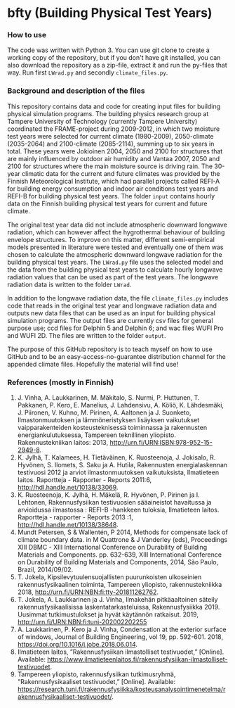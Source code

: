 # bfty (Building Physical Test Years)

### How to use
The code was written with Python 3. You can use git clone to create a working copy of the repository, but if you don't have git installed, you can also download the repository as a zip-file, extract it and run the py-files that way. Run first `LWrad.py` and secondly `climate_files.py`.

### Background and description of the files
This repository contains data and code for creating input files for building physical simulation programs. The building physics research group at Tampere University of Technology (currently Tampere University) coordinated the FRAME-project during 2009-2012, in which two moisture test years were selected for current climate (1980-2009), 2050-climate (2035-2064) and 2100-climate (2085-2114), summing up to six years in total. These years were Jokioinen 2004, 2050 and 2100 for structures that are mainly influenced by outdoor air humidity and Vantaa 2007, 2050 and 2100 for structures where the main moisture source is driving rain. The 30-year climatic data for the current and future climates was provided by the Finnish Meteorological Institute, which had parallel projects called REFI-A for building energy consumption and indoor air conditions test years and REFI-B for building physical test years. The folder `input` contains hourly data on the Finnish building physical test years for current and future climate.

The original test year data did not include atmospheric downward longwave radiation, which can however affect the hygrothermal behaviour of building envelope structures. To improve on this matter, different semi-empirical models presented in literature were tested and eventually one of them was chosen to calculate the atmospheric downward longwave radiation for the building physical test years. The `LWrad.py` file uses the selected model and the data from the building physical test years to calculate hourly longwave radiation values that can be used as part of the test years. The longwave radiation data is written to the folder `LWrad`.

In addition to the longwave radiation data, the file `climate_files.py` includes code that reads in the original test year and longwave radiation data and outputs new data files that can be used as an input for building physical simulation programs. The output files are currently csv files for general purpose use; ccd files for Delphin 5 and Delphin 6; and wac files WUFI Pro and WUFI 2D. The files are written to the folder `output`.

The purpose of this GitHub repository is to teach myself on how to use GitHub and to be an easy-access-no-guarantee distribution channel for the appended climate files. Hopefully the material will find use!

### References (mostly in Finnish)

1. J. Vinha, A. Laukkarinen, M. Mäkitalo, S. Nurmi, P. Huttunen, T. Pakkanen, P. Kero, E. Manelius, J. Lahdensivu, A. Köliö, K. Lähdesmäki, J. Piironen, V. Kuhno, M. Pirinen, A. Aaltonen ja J. Suonketo, Ilmastonmuutoksen ja lämmöneristyksen lisäyksen vaikutukset vaipparakenteiden kosteusteknisessä toiminnassa ja rakennusten energiankulutuksessa, Tampereen teknillinen yliopisto. Rakennustekniikan laitos: 2013, http://urn.fi/URN:ISBN:978-952-15-2949-8.
2. K. Jylhä, T. Kalamees, H. Tietäväinen, K. Ruosteenoja, J. Jokisalo, R. Hyvönen, S. Ilomets, S. Saku ja A. Hutila, Rakennusten energialaskennan testivuosi 2012 ja arviot ilmastonmuutoksen vaikutuksista, Ilmatieteen laitos. Raportteja - Rapporter - Reports 2011:6, http://hdl.handle.net/10138/33069.
3. K. Ruosteenoja, K. Jylhä, H. Mäkelä, R. Hyvönen, P. Pirinen ja I. Lehtonen, Rakennusfysiikan testivuosien sääaineistot havaitussa ja arvioidussa ilmastossa : REFI-B -hankkeen tuloksia, Ilmatieteen laitos. Raportteja - rapporter - Reports 2013 :1, http://hdl.handle.net/10138/38648.
4. Mundt Petersen, S & Wallentén, P 2014, Methods for compensate lack of climate boundary data. in M Quattrone & J Vanderley (eds), Proceedings XIII DBMC - XIII International Conference on Durability of Building Materials and Components. pp. 632-639, XIII International Conference on Durability of Building Materials and Components, 2014, São Paulo, Brazil, 2014/09/02.
5. T. Jokela, Kipsilevytuulensuojallisten puurunkoisten ulkoseinien rakennusfysikaalinen toiminta, Tampereen yliopisto, rakennustekniikka 2018, http://urn.fi/URN:NBN:fi:tty-201811262762.
6. T. Jokela, A. Laukkarinen ja J. Vinha, Ilmakehän pitkäaaltoinen säteily rakennusfysikaalisissa laskentatarkasteluissa, Rakennusfysiikka 2019. Uusimmat tutkimustulokset ja hyvät käytännön ratkaisut. 2019, http://urn.fi/URN:NBN:fi:tuni-202002202255 
7. A. Laukkarinen, P. Kero ja J. Vinha, Condensation at the exterior surface of windows, Journal of Building Engineering, vol 19, pp. 592-601. 2018, https://doi.org/10.1016/j.jobe.2018.06.014.
8. Ilmatieteen laitos, ”Rakennusfysiikan ilmastolliset testivuodet,” [Online]. Available: https://www.ilmatieteenlaitos.fi/rakennusfysiikan-ilmastolliset-testivuodet. 
9. Tampereen yliopisto, rakennusfysiikan tutkimusryhmä, ”Rakennusfysikaaliset testivuodet,” [Online]. Available: https://research.tuni.fi/rakennusfysiikka/kosteusanalysointimenetelma/rakennusfysikaaliset-testivuodet/.
